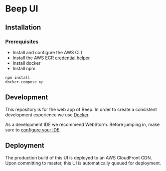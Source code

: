 # Beep UI

## Installation

### Prerequisites

* Install and configure the AWS CLI
* Install the AWS ECR [credential helper](https://github.com/awslabs/amazon-ecr-credential-helper)
* Install docker
* Install npm

```
npm install
docker-compose up
```

## Development

This repository is for the web app of Beep. In order to create a consistent development experience we use [Docker](https://github.com/beepnl/beep-ui/wiki/Docker).

As a development IDE we recommend WebStorm. Before jumping in, make sure to [configure your IDE](https://github.com/beepnl/beep-ui/wiki/Webstorm-Settings).

## Deployment

The production build of this UI is deployed to an AWS CloudFront CDN. Upon committing to master, this UI is automatically queued for deployment.

